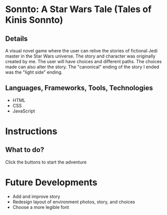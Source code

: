 # Sonnto: A Star Wars Tale (Tales of Kinis Sonnto)

## Details
A visual novel game where the user can relive the stories of fictional Jedi master in the Star Wars universe. The story and character was originally created by me. The user will have choices and different paths. The choices made can also alter the story. The "canonical" ending of the story I ended was the "light side" ending.

## Languages, Frameworks, Tools, Technologies
- HTML
- CSS
- JavaScript

# Instructions

## What to do?

Click the buttons to start the adventure

# Future Developments
- Add and improve story
- Redesign layout of environment photos, story, and choices
- Choose a more legible font

